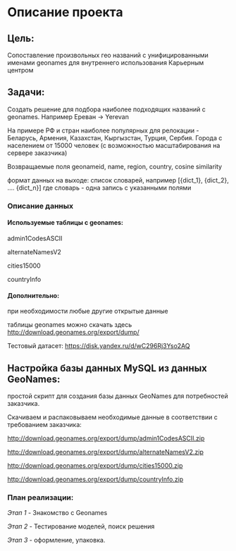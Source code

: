 # Описание проекта

## Цель:
Сопоставление произвольных гео названий с унифицированными именами geonames для внутреннего использования Карьерным центром
## Задачи:
Создать решение для подбора наиболее подходящих названий с geonames. Например Ереван -> Yerevan

На примере РФ и стран наиболее популярных для релокации - Беларусь, Армения, Казахстан, Кыргызстан, Турция, Сербия. Города с населением от 15000 человек (с возможностью масштабирования на сервере заказчика)

Возвращаемые поля geonameid, name, region, country, cosine similarity

формат данных на выходе: список словарей, например [{dict_1}, {dict_2}, …. {dict_n}] где словарь - одна запись с указанными полями

### Описание данных
#### Используемые таблицы с geonames:

admin1CodesASCII

alternateNamesV2

cities15000

countryInfo

#### Дополнительно:

при необходимости любые другие открытые данные

таблицы geonames можно скачать здесь http://download.geonames.org/export/dump/

Тестовый датасет: https://disk.yandex.ru/d/wC296Rj3Yso2AQ

## Настройка базы данных MySQL из данных GeoNames:

простой скрипт для создания базы данных GeoNames для потребностей заказчика.

Скачиваем и распаковываем необходимые данные в соответствии с требованием заказчика:

http://download.geonames.org/export/dump/admin1CodesASCII.zip

http://download.geonames.org/export/dump/alternateNamesV2.zip

http://download.geonames.org/export/dump/cities15000.zip

http://download.geonames.org/export/dump/countryInfo.zip

### План реализации:

*Этап 1*  - Знакомство с Geonames 

*Этап 2* - Тестирование моделей, поиск решения

*Этап 3* - оформление, упаковка. 

